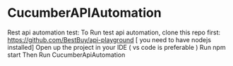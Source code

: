 # CucumberAPIAutomation
Rest api automation test: 
To Run test api automation, clone this repo first:
https://github.com/BestBuy/api-playground [ you need to have nodejs installed] 
Open up the project in your IDE ( vs code is preferable )
Run npm start
Then Run CucumberApiAutomation

